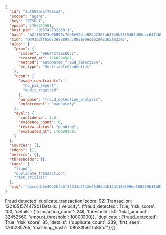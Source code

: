```json
{
  "id": "3af595aaaf735ca4",
  "scope": "agent",
  "key": "RESULT",
  "epoch": 1760294561,
  "host_pid": "9e6742732c60:1",
  "hash": "b2ff65073e98899c7d98e99ece82d42365a623e5b813048fd65eac647465ea3e",
  "cid": "QmV1b2ff65073e98899c7d98e99ece82d42365a623e5",
  "aicp": {
    "prov": {
      "issuer": "9e6742732c60:1",
      "created_at": 1760294561,
      "method": "automated_fraud_detection",
      "vc_type": "VerifiableCredential"
    },
    "ucon": {
      "usage_constraints": [
        "no_pii_export",
        "audit_required"
      ],
      "purpose": "fraud_detection_analysis",
      "enforcement": "mandatory"
    },
    "eval": {
      "confidence": 1.0,
      "evidence_count": 0,
      "review_status": "pending",
      "evaluated_at": 1760294561
    }
  },
  "sources": [],
  "edges": [],
  "metrics": {},
  "thresholds": {},
  "tags": [
    "fraud",
    "duplicate_transaction",
    "risk_critical"
  ],
  "sig": "bacceda3e46b2bfebf3f331df042e46d0dd4b12a1184099ec568279b18b83e0b"
}
```

Fraud detected: duplicate_transaction (score: 92)
Transaction: 122105157447901
Details: {'velocity': {'fraud_detected': True, 'risk_score': 100, 'details': {'transaction_count': 240, 'threshold': 50, 'total_amount': 32452560, 'amount_threshold': 10000000}}, 'duplicate': {'fraud_detected': True, 'risk_score': 85, 'details': {'duplicate_count': 239, 'first_seen': 1760285765, 'matching_hash': '08b33f5611b85fcf'}}}}